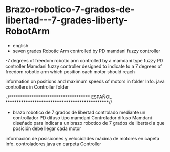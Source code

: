 # Brazo-robotico-7-grados-de-libertad---7-grades-liberty-RobotArm

- english
- seven grades Robotic Arm controlled by PD mamdani fuzzy controller 

-7 degrees of freedom robotic arm controlled by a mamdani type fuzzy PD controller Mamdani fuzzy controller designed to indicate to a 7 degrees of freedom robotic arm which position each motor should reach

information on positions and maximum speeds of motors in folder Info. java controllers in Controller folder 



-/************************************ ESPAÑOL **********************************************//


- brazo robotico de 7 grados de libertad controlado mediante un controllador PD difuso tipo mamdani
Controlador difuso Mamdani diseñado para indicar a un brazo robotico de 7 grados de libertad a que posición debe llegar cada motor 


información de posisicones y velocidades máxima de motores en capeta Info. controladores java en carpeta Controller
